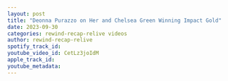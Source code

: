 ```yaml
---
layout: post
title: "Deonna Purazzo on Her and Chelsea Green Winning Impact Gold"
date: 2023-09-30
categories: rewind-recap-relive videos
author: rewind-recap-relive
spotify_track_id: 
youtube_video_id: CetLz3joIdM
apple_track_id: 
youtube_metadata: 
---
```

